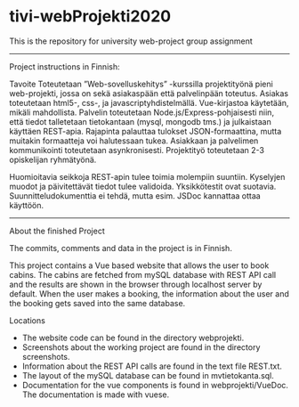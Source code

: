 # tivi-webProjekti2020
This is the repository for university web-project group assignment

*************************************

Project instructions in Finnish:

Tavoite
Toteutetaan ”Web-sovelluskehitys” -kurssilla projektityönä pieni web-projekti, jossa on
sekä asiakaspään että palvelinpään toteutus. Asiakas toteutetaan html5-, css-, ja javascriptyhdistelmällä. Vue-kirjastoa käytetään, mikäli mahdollista.
Palvelin toteutetaan Node.js/Express-pohjaisesti niin, että tiedot talletetaan tietokantaan
(mysql, mongodb tms.) ja julkaistaan käyttäen REST-apia. Rajapinta palauttaa tulokset
JSON-formaattina, mutta muitakin formaatteja voi halutessaan tukea. Asiakkaan ja
palvelimen kommunikointi toteutetaan asynkronisesti.
Projektityö toteutetaan 2-3 opiskelijan ryhmätyönä.

Huomioitavia seikkoja
REST-apin tulee toimia molempiin suuntiin. Kyselyjen muodot ja päivitettävät tiedot tulee
validoida. Yksikkötestit ovat suotavia. Suunnitteludokumenttia ei tehdä, mutta esim. JSDoc
kannattaa ottaa käyttöön.

**************************************
About the finished Project

The commits, comments and data in the project is in Finnish.

This project contains a Vue based website that allows the user to book cabins.
The cabins are fetched from mySQL database with REST API call and the results are shown in the browser
through localhost server by default. When the user makes a booking, the information
about the user and the booking gets saved into the same database.

Locations

- The website code can be found in the directory webprojekti.
- Screenshots about the working project are found in the directory screenshots.
- Information about the REST API calls are found in the text file REST.txt.
- The layout of the mySQL database can be found in mvtietokanta.sql.
- Documentation for the vue components is found in webprojekti/VueDoc. The documentation is made with vuese.
